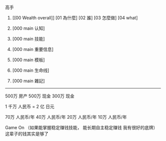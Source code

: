 高手





1. [[00 Wealth overall]]
   [01 為什麼]
   [02 誰]
   [03 怎麼做]
   [04 what]
	
2. [000 main 认知]
3. [000 main 技能]
4. [000 main 重要信息]
5. [000 main 模板]
6. [000 main 生命线]
7. [000 main 雜記]
---

500万 房产
500万 现金
300万 现金

1 千万 人民币 = 2 亿 日元

70万 人民币/年
40万 人民币/年
20万 人民币/年
10万 人民币/年  

Game On 
（如果能掌握稳定赚钱技能，
能长期自主稳定赚钱
我有很好的底牌）
这辈子的钱其实是够了

